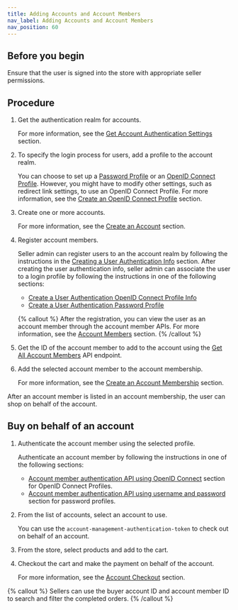 ```yaml
---
title: Adding Accounts and Account Members
nav_label: Adding Accounts and Account Members
nav_position: 60
---
```


## Before you begin

Ensure that the user is signed into the store with appropriate seller permissions.

## Procedure

1. Get the authentication realm for accounts.

    For more information, see the [Get Account Authentication Settings](/docs/commerce-cloud/authentication/single-sign-on/get-single-sign-on-customer-token) section.

1. To specify the login process for users, add a profile to the account realm.

    You can choose to set up a [Password Profile](/docs/commerce-cloud/authentication/single-sign-on/password-profiles-api/overview) or an [OpenID Connect Profile](/docs/commerce-cloud/authentication/single-sign-on/openid-connect-profiles-api/openid-connect-profiles-api-overview). However, you might have to modify other settings, such as redirect link settings, to use an OpenID Connect Profile. For more information, see the [Create an OpenID Connect Profile](/docs/commerce-cloud/authentication/single-sign-on/openid-connect-profiles-api/create-an-oidc-profile) section.

1. Create one or more accounts.

    For more information, see the [Create an Account](/docs/commerce-cloud/accounts/using-account-management-api/create-an-account) section.

1. Register account members.

    Seller admin can register users to an the account realm by following the instructions in the [Creating a User Authentication Info](/docs/commerce-cloud/authentication/single-sign-on/user-authentication-info-api/create-a-user-authentication-info) section. After creating the user authentication info, seller admin can associate the user to a login profile by following the instructions in one of the following sections:

    - [Create a User Authentication OpenID Connect Profile Info](/docs/commerce-cloud/authentication/single-sign-on/user-authentication-openid-connect-profile-api/create-a-user-authentication-oidc-profile-info)
    - [Create a User Authentication Password Profile](/docs/commerce-cloud/authentication/single-sign-on/user-authentication-password-profiles-api/create-a-user-authentication-password-profile)

    {% callout %}
    After the registration, you can view the user as an account member through the account member APIs. For more information, see the [Account Members](/docs/commerce-cloud/accounts/using-account-members-api/overview) section.
    {% /callout %}

1. Get the ID of the account member to add to the account using the [Get All Account Members](/docs/commerce-cloud/accounts/using-account-members-api/get-all-account-members) API endpoint.

1. Add the selected account member to the account membership.

    For more information, see the [Create an Account Membership](/docs/commerce-cloud/accounts/using-account-membership-api/create-an-account-membership) section.

After an account member is listed in an account membership, the user can shop on behalf of the account.

## Buy on behalf of an account

1. Authenticate the account member using the selected profile.

    Authenticate an account member by following the instructions in one of the following sections:

    - [Account member authentication API using OpenID Connect](/docs/commerce-cloud/accounts/account-management-authentication/account-management-authentication-api/openid-connect-authentication) section for OpenID Connect Profiles.
    - [Account member authentication API using username and password](/docs/commerce-cloud/accounts/account-management-authentication/account-management-authentication-api/username-password-authentication) section for password profiles.


1. From the list of accounts, select an account to use.

    You can use the `account-management-authentication-token` to check out on behalf of an account.

1. From the store, select products and add to the cart.
1. Checkout the cart and make the payment on behalf of the account.

    For more information, see the [Account Checkout](/docs/commerce-cloud/checkout/checkout) section.

{% callout %}
Sellers can use the buyer account ID and account member ID to search and filter the completed orders.
{% /callout %}
